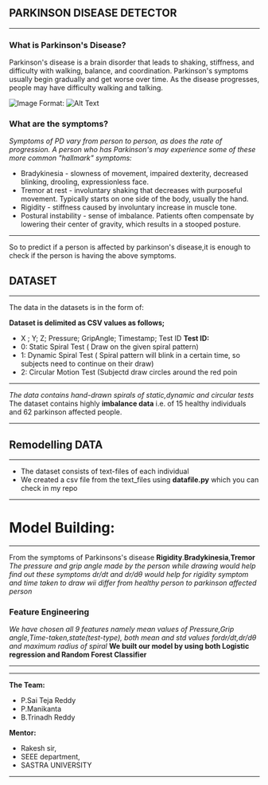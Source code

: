 PARKINSON DISEASE DETECTOR
----
***
### What is Parkinson's Disease?
Parkinson's disease is a brain disorder that leads to shaking, stiffness, and difficulty with walking, balance, and coordination. Parkinson's symptoms usually begin gradually and get worse over time. As the disease progresses, people may have difficulty walking and talking.

![Image](/img/parkinson1.jpeg)
Format: ![Alt Text](url)

### What are the symptoms?
*Symptoms of PD vary from person to person, as does the rate of progression. A person who has Parkinson's may experience some of these more common "hallmark" symptoms:*

* Bradykinesia - slowness of movement, impaired dexterity, decreased blinking, drooling, expressionless face.
* Tremor at rest - involuntary shaking that decreases with purposeful movement. Typically starts on one side of the body, usually the hand.
* Rigidity - stiffness caused by involuntary increase in muscle tone.
* Postural instability - sense of imbalance. Patients often compensate by lowering their center of gravity, which results in a stooped posture.

***
So to predict if a person is affected by parkinson's disease,it is enough to check if the person is having the above symptoms.

## DATASET
***
The data in the datasets is in the form of:


**Dataset is delimited as CSV values as follows;**
* X ; Y; Z; Pressure; GripAngle; Timestamp; Test ID
**Test ID:** 
* 0: Static Spiral Test ( Draw on the given spiral pattern)
* 1: Dynamic Spiral Test ( Spiral pattern will blink in a certain time, so subjects need to continue on their draw)
* 2: Circular Motion Test (Subjectd draw circles around the red poin

--------------------
*The data contains hand-drawn spirals of static,dynamic and circular tests*
The dataset contains highly **imbalance data** i.e. of 15 healthy individuals and 62 parkinson affected people.
***
## Remodelling DATA
***
* The dataset consists of text-files of each individual 
* We created a csv file from the text_files using **datafile.py** which you can check in my repo
***

# Model Building:
***
 From the symptoms of Parkinsons's disease 
 **Rigidity**.**Bradykinesia**,**Tremor**   *The pressure and grip angle made by the person while drawing would help find out these symptoms dr/dt and dr/dθ  would help for rigidity symptom and time taken to draw wii differ from healthy person to parkinson affected person* 
### Feature Engineering
*We have chosen all 9 features namely mean values of Pressure,Grip angle,Time-taken,state(test-type), both mean and std values fordr/dt,dr/dθ and maximum radius of spiral*
**We built our model by using both Logistic regression and Random Forest Classifier**
***




***
**The Team:**
* P.Sai Teja Reddy
* P.Manikanta
* B.Trinadh Reddy


**Mentor:**
* Rakesh sir,
* SEEE department,
* SASTRA UNIVERSITY
***
